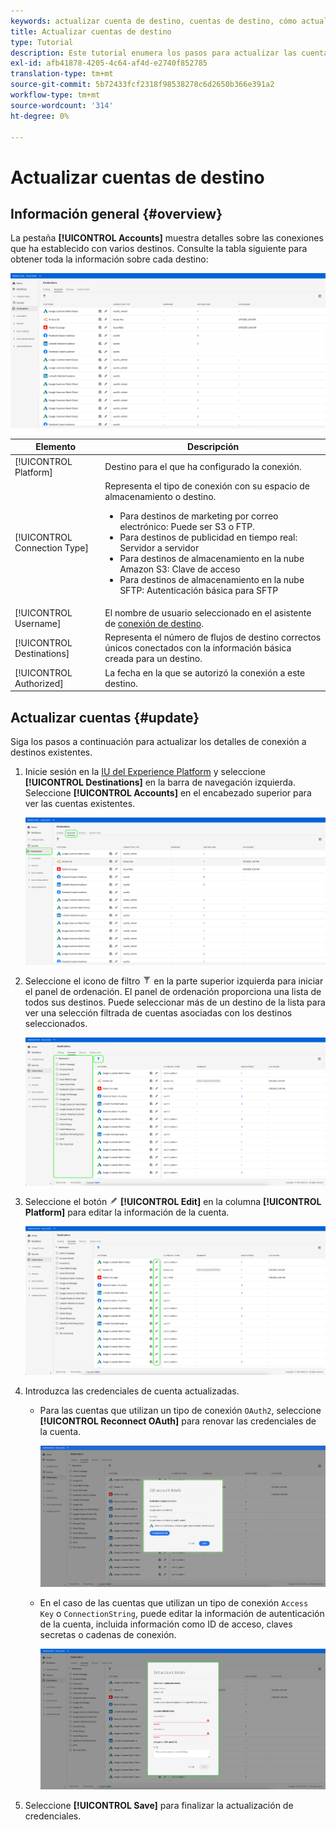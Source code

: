 ```yaml
---
keywords: actualizar cuenta de destino, cuentas de destino, cómo actualizar cuentas, actualizar destino
title: Actualizar cuentas de destino
type: Tutorial
description: Este tutorial enumera los pasos para actualizar las cuentas de destino en la interfaz de usuario de Adobe Experience Platform
exl-id: afb41878-4205-4c64-af4d-e2740f852785
translation-type: tm+mt
source-git-commit: 5b72433fcf2318f98538278c6d2650b366e391a2
workflow-type: tm+mt
source-wordcount: '314'
ht-degree: 0%

---
```


# Actualizar cuentas de destino

## Información general {#overview}

La pestaña **[!UICONTROL Accounts]** muestra detalles sobre las conexiones que ha establecido con varios destinos. Consulte la tabla siguiente para obtener toda la información sobre cada destino:

![Ficha Cuentas](../assets/ui/update-accounts/destination-accounts.png)

| Elemento | Descripción |
|---|---|
| [!UICONTROL Platform] | Destino para el que ha configurado la conexión. |
| [!UICONTROL Connection Type] | Representa el tipo de conexión con su espacio de almacenamiento o destino. <ul><li>Para destinos de marketing por correo electrónico: Puede ser S3 o FTP.</li><li>Para destinos de publicidad en tiempo real: Servidor a servidor</li><li>Para destinos de almacenamiento en la nube Amazon S3: Clave de acceso </li><li>Para destinos de almacenamiento en la nube SFTP: Autenticación básica para SFTP</li></ul> |
| [!UICONTROL Username] | El nombre de usuario seleccionado en el asistente de [conexión de destino](../catalog/email-marketing/overview.md#connect-destination). |
| [!UICONTROL Destinations] | Representa el número de flujos de destino correctos únicos conectados con la información básica creada para un destino. |
| [!UICONTROL Authorized] | La fecha en la que se autorizó la conexión a este destino. |

## Actualizar cuentas {#update}

Siga los pasos a continuación para actualizar los detalles de conexión a destinos existentes.

1. Inicie sesión en la [IU del Experience Platform](https://platform.adobe.com/) y seleccione **[!UICONTROL Destinations]** en la barra de navegación izquierda. Seleccione **[!UICONTROL Accounts]** en el encabezado superior para ver las cuentas existentes.

   ![Ficha Cuentas](../assets/ui/update-accounts/accounts-tab.png)

2. Seleccione el icono de filtro ![Filter-icon](../assets/ui/update-accounts/filter.png) en la parte superior izquierda para iniciar el panel de ordenación. El panel de ordenación proporciona una lista de todos sus destinos. Puede seleccionar más de un destino de la lista para ver una selección filtrada de cuentas asociadas con los destinos seleccionados.

   ![Filtrar destinos](../assets/ui/update-accounts/filter-accounts.png)

3. Seleccione el botón ![Edit account button](../assets/ui/workspace/pencil-icon.png) **[!UICONTROL Edit]** en la columna **[!UICONTROL Platform]** para editar la información de la cuenta.

   ![Ficha Cuentas](../assets/ui/update-accounts/accounts-edit.png)

4. Introduzca las credenciales de cuenta actualizadas.

   * Para las cuentas que utilizan un tipo de conexión `OAuth2`, seleccione **[!UICONTROL Reconnect OAuth]** para renovar las credenciales de la cuenta.

      ![Editar detalles OAuth](../assets/ui/update-accounts/edit-details-oauth.png)


   * En el caso de las cuentas que utilizan un tipo de conexión `Access Key` o `ConnectionString`, puede editar la información de autenticación de la cuenta, incluida información como ID de acceso, claves secretas o cadenas de conexión.

      ![Editar detalles Clave de acceso](../assets/ui/update-accounts/edit-details-key.png)

5. Seleccione **[!UICONTROL Save]** para finalizar la actualización de credenciales.
